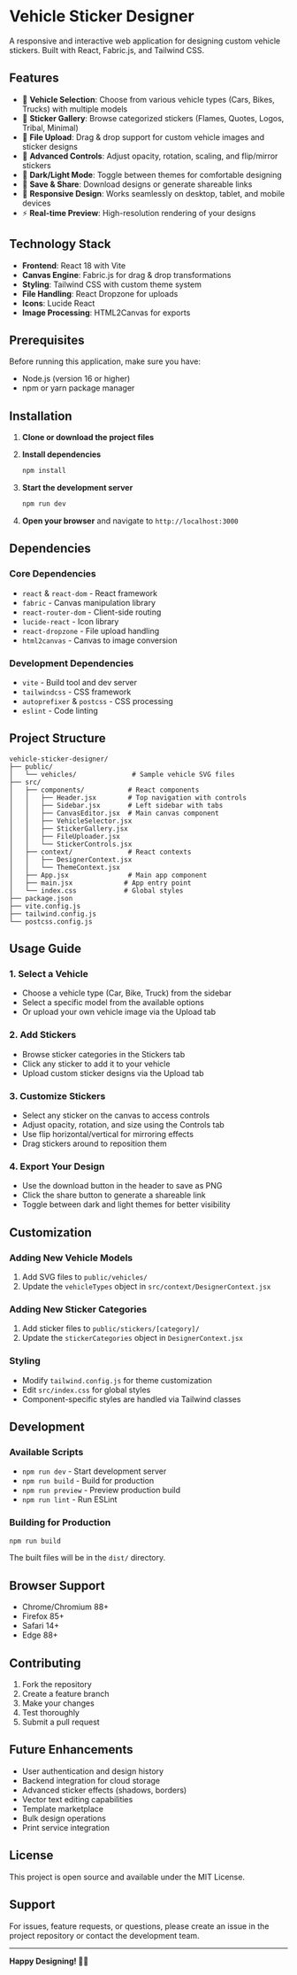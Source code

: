 # Vehicle Sticker Designer

A responsive and interactive web application for designing custom vehicle stickers. Built with React, Fabric.js, and Tailwind CSS.

## Features

- 🚗 **Vehicle Selection**: Choose from various vehicle types (Cars, Bikes, Trucks) with multiple models
- 🎨 **Sticker Gallery**: Browse categorized stickers (Flames, Quotes, Logos, Tribal, Minimal)
- 📁 **File Upload**: Drag & drop support for custom vehicle images and sticker designs
- 🔧 **Advanced Controls**: Adjust opacity, rotation, scaling, and flip/mirror stickers
- 🌙 **Dark/Light Mode**: Toggle between themes for comfortable designing
- 💾 **Save & Share**: Download designs or generate shareable links
- 📱 **Responsive Design**: Works seamlessly on desktop, tablet, and mobile devices
- ⚡ **Real-time Preview**: High-resolution rendering of your designs

## Technology Stack

- **Frontend**: React 18 with Vite
- **Canvas Engine**: Fabric.js for drag & drop transformations
- **Styling**: Tailwind CSS with custom theme system
- **File Handling**: React Dropzone for uploads
- **Icons**: Lucide React
- **Image Processing**: HTML2Canvas for exports

## Prerequisites

Before running this application, make sure you have:

- Node.js (version 16 or higher)
- npm or yarn package manager

## Installation

1. **Clone or download the project files**
   
2. **Install dependencies**
   ```bash
   npm install
   ```

3. **Start the development server**
   ```bash
   npm run dev
   ```

4. **Open your browser** and navigate to `http://localhost:3000`

## Dependencies

### Core Dependencies
- `react` & `react-dom` - React framework
- `fabric` - Canvas manipulation library
- `react-router-dom` - Client-side routing
- `lucide-react` - Icon library
- `react-dropzone` - File upload handling
- `html2canvas` - Canvas to image conversion

### Development Dependencies
- `vite` - Build tool and dev server
- `tailwindcss` - CSS framework
- `autoprefixer` & `postcss` - CSS processing
- `eslint` - Code linting

## Project Structure

```
vehicle-sticker-designer/
├── public/
│   └── vehicles/              # Sample vehicle SVG files
├── src/
│   ├── components/           # React components
│   │   ├── Header.jsx        # Top navigation with controls
│   │   ├── Sidebar.jsx       # Left sidebar with tabs
│   │   ├── CanvasEditor.jsx  # Main canvas component
│   │   ├── VehicleSelector.jsx
│   │   ├── StickerGallery.jsx
│   │   ├── FileUploader.jsx
│   │   └── StickerControls.jsx
│   ├── context/              # React contexts
│   │   ├── DesignerContext.jsx
│   │   └── ThemeContext.jsx
│   ├── App.jsx               # Main app component
│   ├── main.jsx             # App entry point
│   └── index.css            # Global styles
├── package.json
├── vite.config.js
├── tailwind.config.js
└── postcss.config.js
```

## Usage Guide

### 1. Select a Vehicle
- Choose a vehicle type (Car, Bike, Truck) from the sidebar
- Select a specific model from the available options
- Or upload your own vehicle image via the Upload tab

### 2. Add Stickers
- Browse sticker categories in the Stickers tab
- Click any sticker to add it to your vehicle
- Upload custom sticker designs via the Upload tab

### 3. Customize Stickers
- Select any sticker on the canvas to access controls
- Adjust opacity, rotation, and size using the Controls tab
- Use flip horizontal/vertical for mirroring effects
- Drag stickers around to reposition them

### 4. Export Your Design
- Use the download button in the header to save as PNG
- Click the share button to generate a shareable link
- Toggle between dark and light themes for better visibility

## Customization

### Adding New Vehicle Models
1. Add SVG files to `public/vehicles/`
2. Update the `vehicleTypes` object in `src/context/DesignerContext.jsx`

### Adding New Sticker Categories
1. Add sticker files to `public/stickers/[category]/`
2. Update the `stickerCategories` object in `DesignerContext.jsx`

### Styling
- Modify `tailwind.config.js` for theme customization
- Edit `src/index.css` for global styles
- Component-specific styles are handled via Tailwind classes

## Development

### Available Scripts
- `npm run dev` - Start development server
- `npm run build` - Build for production
- `npm run preview` - Preview production build
- `npm run lint` - Run ESLint

### Building for Production
```bash
npm run build
```
The built files will be in the `dist/` directory.

## Browser Support

- Chrome/Chromium 88+
- Firefox 85+
- Safari 14+
- Edge 88+

## Contributing

1. Fork the repository
2. Create a feature branch
3. Make your changes
4. Test thoroughly
5. Submit a pull request

## Future Enhancements

- User authentication and design history
- Backend integration for cloud storage
- Advanced sticker effects (shadows, borders)
- Vector text editing capabilities
- Template marketplace
- Bulk design operations
- Print service integration

## License

This project is open source and available under the MIT License.

## Support

For issues, feature requests, or questions, please create an issue in the project repository or contact the development team.

---

**Happy Designing! 🎨🚗**